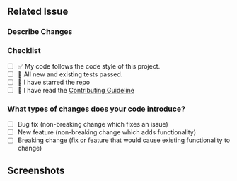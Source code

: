 ## Related Issue
<!--provide the related issue below--> 



### Describe Changes
<!--describe the chenges that you have made-->



### Checklist

<!--- Go over all the following points, and put an x in all the boxes that apply. -->
<!--- If you're unsure about any of these, don't hesitate to ask. We're here to help! -->
- [ ] ✅ My code follows the code style of this project.
- [ ] 🚩 All new and existing tests passed.
- [ ] 🌟 I have starred the repo
- [ ] 👀 I have read the [Contributing Guideline](https://github.com/Shweta2024/JavaScript-Projects/blob/master/ContributingGuidelines.md)

### What types of changes does your code introduce?
- [ ] Bug fix (non-breaking change which fixes an issue)
- [ ] New feature (non-breaking change which adds functionality)
- [ ] Breaking change (fix or feature that would cause existing functionality to change)

## Screenshots




